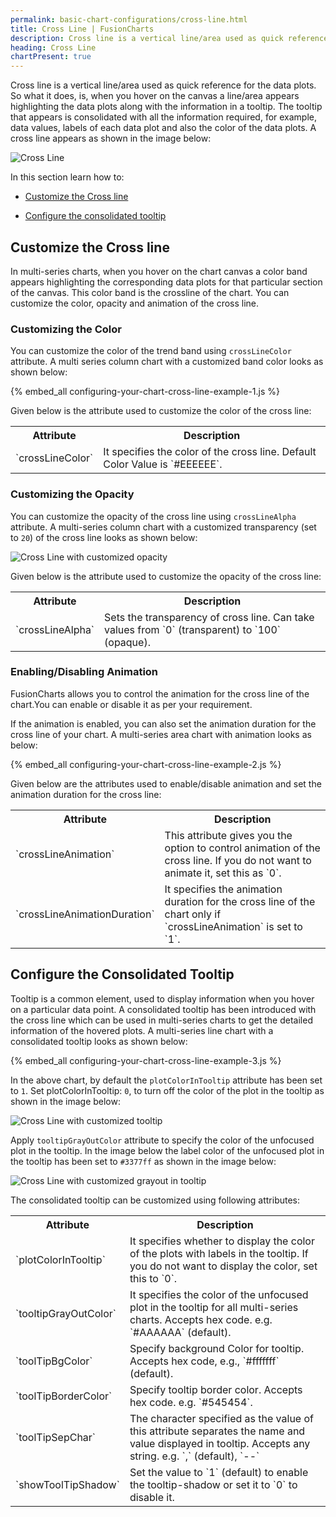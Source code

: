 ```yaml
---
permalink: basic-chart-configurations/cross-line.html
title: Cross Line | FusionCharts
description: Cross line is a vertical line/area used as quick reference for the data plots. The tooltip that appears is consolidated with all the information required.
heading: Cross Line
chartPresent: true
---
```


Cross line is a vertical line/area used as quick reference for the data plots. So what it does, is, when you hover on the canvas a line/area appears highlighting the data plots along with the information in a tooltip. The tooltip that appears is consolidated with all the information required, for example, data values, labels of each data plot and also the color of the data plots. A cross line appears as shown in the image below: 

![Cross Line](/assets/images/basic-chart-configurations-cross-line-1.png)

In this section learn how to:

* <a href="/basic-chart-configurations/cross-line.html#customize-the-cross-line">Customize the Cross line</a>

* <a href="/basic-chart-configurations/cross-line.html#configure-the-consolidated-tooltip">Configure the consolidated tooltip</a>

## Customize the Cross line

In multi-series charts, when you hover on the chart canvas a color band appears highlighting the corresponding data plots for that particular section of the canvas. This color band is the crossline of the chart. You can customize the color, opacity and animation of the cross line.

### Customizing the Color

You can customize the color of the trend band using `crossLineColor` attribute. A multi series column chart with a customized band color looks as shown below:

{% embed_all configuring-your-chart-cross-line-example-1.js %}

Given below is the attribute used to customize the color of the cross line:

<table>
  <tr>
    <th>Attribute</th>
    <th>Description</th>
  </tr>
  <tr>
    <td>`crossLineColor`</td>
    <td>It specifies the color of the cross line. Default Color Value is `#EEEEEE`.</td>
  </tr>
</table>

### Customizing the Opacity

You can customize the opacity of the cross line using `crossLineAlpha` attribute. A multi-series column chart with a customized transparency (set to `20`) of the cross line looks as shown below:

![Cross Line with customized opacity](/assets/images/basic-chart-configurations-cross-line-2.png)

Given below is the attribute used to customize the opacity of the cross line:

<table>
  <tr>
    <th>Attribute</th>
    <th>Description</th>
  </tr>
  <tr>
    <td>`crossLineAlpha`</td>
    <td>Sets the transparency of cross line. Can take values from `0` (transparent) to `100` (opaque).</td>
  </tr>
</table>

### Enabling/Disabling Animation

FusionCharts allows you to control the animation for the cross line of the chart.You can enable or disable it as per your requirement. 

If the animation is enabled, you can also set the animation duration for the cross line of your chart. A multi-series area chart with animation looks as below:

{% embed_all configuring-your-chart-cross-line-example-2.js %}

Given below are the attributes used to enable/disable animation and set the animation duration for the cross line:

<table>
  <tr>
    <th>Attribute</th>
    <th>Description</th>
  </tr>
  <tr>
    <td>`crossLineAnimation`</td>
    <td>This attribute gives you the option to control animation of the cross line. If you do not want to animate it, set this as `0`.</td>
  </tr>
  <tr>
    <td>`crossLineAnimationDuration`</td>
    <td>It specifies the animation duration for the cross line of the chart only if `crossLineAnimation` is set to `1`.</td>
  </tr>
</table>

## Configure the Consolidated Tooltip

Tooltip is a common element, used to display information when you hover on a particular data point. A consolidated tooltip has been introduced with the cross line which can be used in multi-series charts to get the detailed information of the hovered plots. A multi-series line chart with a consolidated tooltip looks as shown below:

{% embed_all configuring-your-chart-cross-line-example-3.js %}

In the above chart, by default the `plotColorInTooltip` attribute has been set to `1`. Set plotColorInTooltip: `0`, to turn off the color of the plot in the tooltip as shown in the image below:

![Cross Line with customized tooltip](/assets/images/basic-chart-configurations-cross-line-3.png)

Apply `tooltipGrayOutColor` attribute to specify the color of the unfocused plot in the tooltip. In the image below the label color of the unfocused plot in the tooltip has been set to `#3377ff`  as shown in the image below:

![Cross Line with customized grayout in tooltip](/assets/images/basic-chart-configurations-cross-line-4.png)

The consolidated tooltip can be customized using following attributes:

<table>
  <tr>
    <th>Attribute</th>
    <th>Description</th>
  </tr>
  <tr>
    <td>`plotColorInTooltip`</td>
    <td>It specifies whether to display the color of the plots with labels in the tooltip. If you do not want to display the color, set this to `0`.</td>
  </tr>
  <tr>
    <td>`tooltipGrayOutColor`</td>
    <td>It specifies the color of the unfocused plot in the tooltip for all multi-series charts. Accepts hex code. e.g. `#AAAAAA` (default).</td>
  </tr>
  <tr>
    <td>`toolTipBgColor`</td>
    <td>Specify background Color for tooltip. Accepts hex code, e.g., `#fffffff` (default).</td>
  </tr>
  <tr>
    <td>`toolTipBorderColor`</td>
    <td>Specify tooltip border color. Accepts hex code. e.g. `#545454`.</td>
  </tr>
  <tr>
    <td>`toolTipSepChar`</td>
    <td>The character specified as the value of this attribute separates the name and value displayed in tooltip. Accepts any string. e.g. `,` (default), `--`</td>
  </tr>
  <tr>
    <td>`showToolTipShadow`</td>
    <td>Set the value to `1` (default) to enable the tooltip-shadow or set it to `0` to disable it.</td>
  </tr>
</table>